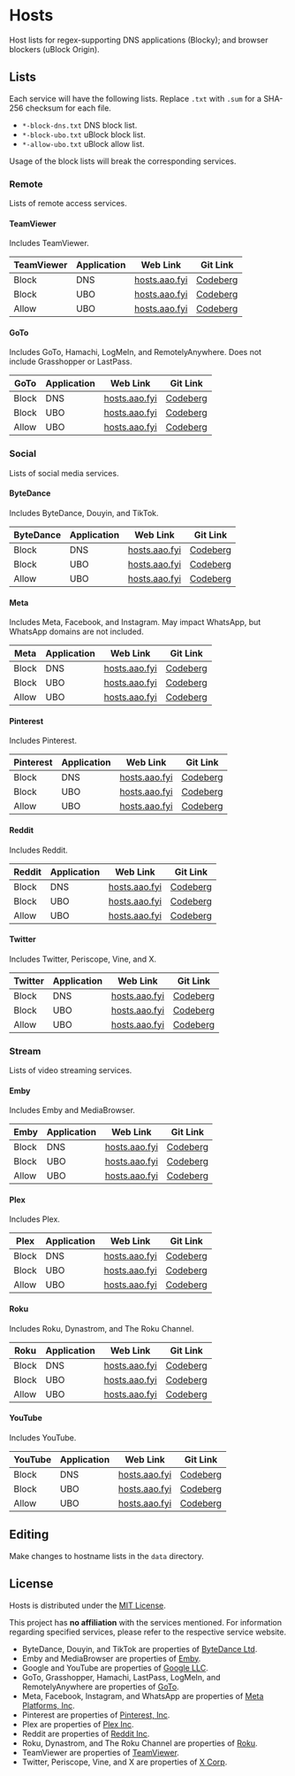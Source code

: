 # Hosts
Host lists for regex-supporting DNS applications (Blocky); and browser blockers (uBlock Origin).

## Lists
Each service will have the following lists. Replace `.txt` with `.sum` for a SHA-256 checksum for each file.

+ `*-block-dns.txt` DNS block list.
+ `*-block-ubo.txt` uBlock block list.
+ `*-allow-ubo.txt` uBlock allow list.

Usage of the block lists will break the corresponding services.

### Remote
Lists of remote access services.

#### TeamViewer
Includes TeamViewer.

| TeamViewer | Application | Web Link | Git Link |
| --------- | ----------- | -------- | -------- |
| Block | DNS | [hosts.aao.fyi](https://hosts.aao.fyi/remote/teamviewer-block-dns.txt) | [Codeberg](https://codeberg.org/aao-fyi/hosts/raw/branch/main/static/remote/teamviewer-block-dns.txt) |
| Block | UBO | [hosts.aao.fyi](https://hosts.aao.fyi/remote/teamviewer-block-ubo.txt) | [Codeberg](https://codeberg.org/aao-fyi/hosts/raw/branch/main/static/remote/teamviewer-block-ubo.txt) |
| Allow | UBO | [hosts.aao.fyi](https://hosts.aao.fyi/remote/teamviewer-allow-ubo.txt) | [Codeberg](https://codeberg.org/aao-fyi/hosts/raw/branch/main/static/remote/teamviewer-allow-ubo.txt) |

#### GoTo
Includes GoTo, Hamachi, LogMeIn, and RemotelyAnywhere. Does not include Grasshopper or LastPass.

| GoTo | Application | Web Link | Git Link |
| --------- | ----------- | -------- | -------- |
| Block | DNS | [hosts.aao.fyi](https://hosts.aao.fyi/remote/goto-block-dns.txt) | [Codeberg](https://codeberg.org/aao-fyi/hosts/raw/branch/main/static/remote/goto-block-dns.txt) |
| Block | UBO | [hosts.aao.fyi](https://hosts.aao.fyi/remote/goto-block-ubo.txt) | [Codeberg](https://codeberg.org/aao-fyi/hosts/raw/branch/main/static/remote/goto-block-ubo.txt) |
| Allow | UBO | [hosts.aao.fyi](https://hosts.aao.fyi/remote/goto-allow-ubo.txt) | [Codeberg](https://codeberg.org/aao-fyi/hosts/raw/branch/main/static/remote/goto-allow-ubo.txt) |

### Social
Lists of social media services.

#### ByteDance
Includes ByteDance, Douyin, and TikTok.

| ByteDance | Application | Web Link | Git Link |
| --------- | ----------- | -------- | -------- |
| Block | DNS | [hosts.aao.fyi](https://hosts.aao.fyi/social/bytedance-block-dns.txt) | [Codeberg](https://codeberg.org/aao-fyi/hosts/raw/branch/main/static/social/bytedance-block-dns.txt) |
| Block | UBO | [hosts.aao.fyi](https://hosts.aao.fyi/social/bytedance-block-ubo.txt) | [Codeberg](https://codeberg.org/aao-fyi/hosts/raw/branch/main/static/social/bytedance-block-ubo.txt) |
| Allow | UBO | [hosts.aao.fyi](https://hosts.aao.fyi/social/bytedance-allow-ubo.txt) | [Codeberg](https://codeberg.org/aao-fyi/hosts/raw/branch/main/static/social/bytedance-allow-ubo.txt) |

#### Meta
Includes Meta, Facebook, and Instagram. May impact WhatsApp, but WhatsApp domains are not included.

| Meta | Application | Web Link | Git Link |
| ---- | ----------- | -------- | -------- |
| Block | DNS | [hosts.aao.fyi](https://hosts.aao.fyi/social/meta-block-dns.txt) | [Codeberg](https://codeberg.org/aao-fyi/hosts/raw/branch/main/static/social/meta-block-dns.txt) |
| Block | UBO | [hosts.aao.fyi](https://hosts.aao.fyi/social/meta-block-ubo.txt) | [Codeberg](https://codeberg.org/aao-fyi/hosts/raw/branch/main/static/social/meta-block-ubo.txt) |
| Allow | UBO | [hosts.aao.fyi](https://hosts.aao.fyi/social/meta-allow-ubo.txt) | [Codeberg](https://codeberg.org/aao-fyi/hosts/raw/branch/main/static/social/meta-allow-ubo.txt) |

#### Pinterest
Includes Pinterest.

| Pinterest | Application | Web Link | Git Link |
| --------- | ----------- | -------- | -------- |
| Block | DNS | [hosts.aao.fyi](https://hosts.aao.fyi/social/pinterest-block-dns.txt) | [Codeberg](https://codeberg.org/aao-fyi/hosts/raw/branch/main/static/social/pinterest-block-dns.txt) |
| Block | UBO | [hosts.aao.fyi](https://hosts.aao.fyi/social/pinterest-block-ubo.txt) | [Codeberg](https://codeberg.org/aao-fyi/hosts/raw/branch/main/static/social/pinterest-block-ubo.txt) |
| Allow | UBO | [hosts.aao.fyi](https://hosts.aao.fyi/social/pinterest-allow-ubo.txt) | [Codeberg](https://codeberg.org/aao-fyi/hosts/raw/branch/main/static/social/pinterest-allow-ubo.txt) |

#### Reddit
Includes Reddit.

| Reddit | Application | Web Link | Git Link |
| ------ | ----------- | -------- | -------- |
| Block | DNS | [hosts.aao.fyi](https://hosts.aao.fyi/social/reddit-block-dns.txt) | [Codeberg](https://codeberg.org/aao-fyi/hosts/raw/branch/main/static/social/reddit-block-dns.txt) |
| Block | UBO | [hosts.aao.fyi](https://hosts.aao.fyi/social/reddit-block-ubo.txt) | [Codeberg](https://codeberg.org/aao-fyi/hosts/raw/branch/main/static/social/reddit-block-ubo.txt) |
| Allow | UBO | [hosts.aao.fyi](https://hosts.aao.fyi/social/reddit-allow-ubo.txt) | [Codeberg](https://codeberg.org/aao-fyi/hosts/raw/branch/main/static/social/reddit-allow-ubo.txt) |

#### Twitter
Includes Twitter, Periscope, Vine, and X.

| Twitter | Application | Web Link | Git Link |
| ------- | ----------- | -------- | -------- |
| Block | DNS | [hosts.aao.fyi](https://hosts.aao.fyi/social/twitter-block-dns.txt) | [Codeberg](https://codeberg.org/aao-fyi/hosts/raw/branch/main/static/social/twitter-block-dns.txt) |
| Block | UBO | [hosts.aao.fyi](https://hosts.aao.fyi/social/twitter-block-ubo.txt) | [Codeberg](https://codeberg.org/aao-fyi/hosts/raw/branch/main/static/social/twitter-block-ubo.txt) |
| Allow | UBO | [hosts.aao.fyi](https://hosts.aao.fyi/social/twitter-allow-ubo.txt) | [Codeberg](https://codeberg.org/aao-fyi/hosts/raw/branch/main/static/social/twitter-allow-ubo.txt) |

### Stream
Lists of video streaming services.

#### Emby
Includes Emby and MediaBrowser.

| Emby | Application | Web Link | Git Link |
| ---- | ----------- | -------- | -------- |
| Block | DNS | [hosts.aao.fyi](https://hosts.aao.fyi/stream/emby-block-dns.txt) | [Codeberg](https://codeberg.org/aao-fyi/hosts/raw/branch/main/static/stream/emby-block-dns.txt) |
| Block | UBO | [hosts.aao.fyi](https://hosts.aao.fyi/stream/emby-block-ubo.txt) | [Codeberg](https://codeberg.org/aao-fyi/hosts/raw/branch/main/static/stream/emby-block-ubo.txt) |
| Allow | UBO | [hosts.aao.fyi](https://hosts.aao.fyi/stream/emby-allow-ubo.txt) | [Codeberg](https://codeberg.org/aao-fyi/hosts/raw/branch/main/static/stream/emby-allow-ubo.txt) |

#### Plex
Includes Plex.

| Plex | Application | Web Link | Git Link |
| ---- | ----------- | -------- | -------- |
| Block | DNS | [hosts.aao.fyi](https://hosts.aao.fyi/stream/plex-block-dns.txt) | [Codeberg](https://codeberg.org/aao-fyi/hosts/raw/branch/main/static/stream/plex-block-dns.txt) |
| Block | UBO | [hosts.aao.fyi](https://hosts.aao.fyi/stream/plex-block-ubo.txt) | [Codeberg](https://codeberg.org/aao-fyi/hosts/raw/branch/main/static/stream/plex-block-ubo.txt) |
| Allow | UBO | [hosts.aao.fyi](https://hosts.aao.fyi/stream/plex-allow-ubo.txt) | [Codeberg](https://codeberg.org/aao-fyi/hosts/raw/branch/main/static/stream/plex-allow-ubo.txt) |

#### Roku
Includes Roku, Dynastrom, and The Roku Channel.

| Roku | Application | Web Link | Git Link |
| ---- | ----------- | -------- | -------- |
| Block | DNS | [hosts.aao.fyi](https://hosts.aao.fyi/stream/roku-block-dns.txt) | [Codeberg](https://codeberg.org/aao-fyi/hosts/raw/branch/main/static/stream/roku-block-dns.txt) |
| Block | UBO | [hosts.aao.fyi](https://hosts.aao.fyi/stream/roku-block-ubo.txt) | [Codeberg](https://codeberg.org/aao-fyi/hosts/raw/branch/main/static/stream/roku-block-ubo.txt) |
| Allow | UBO | [hosts.aao.fyi](https://hosts.aao.fyi/stream/roku-allow-ubo.txt) | [Codeberg](https://codeberg.org/aao-fyi/hosts/raw/branch/main/static/stream/roku-allow-ubo.txt) |

#### YouTube
Includes YouTube.

| YouTube | Application | Web Link | Git Link |
| ------- | ----------- | -------- | -------- |
| Block | DNS | [hosts.aao.fyi](https://hosts.aao.fyi/stream/youtube-block-dns.txt) | [Codeberg](https://codeberg.org/aao-fyi/hosts/raw/branch/main/static/stream/youtube-block-dns.txt) |
| Block | UBO | [hosts.aao.fyi](https://hosts.aao.fyi/stream/youtube-block-ubo.txt) | [Codeberg](https://codeberg.org/aao-fyi/hosts/raw/branch/main/static/stream/youtube-block-ubo.txt) |
| Allow | UBO | [hosts.aao.fyi](https://hosts.aao.fyi/stream/youtube-allow-ubo.txt) | [Codeberg](https://codeberg.org/aao-fyi/hosts/raw/branch/main/static/stream/youtube-allow-ubo.txt) |

## Editing
Make changes to hostname lists in the `data` directory.

## License
Hosts is distributed under the [MIT License](https://codeberg.org/aao-fyi/hosts/src/branch/main/LICENSE).

This project has **no affiliation** with the services mentioned. For information regarding specified services, please refer to the respective service website.

+ ByteDance, Douyin, and TikTok are properties of [ByteDance Ltd](https://bytedance.com/).
+ Emby and MediaBrowser are properties of [Emby](https://emby.media/).
+ Google and YouTube are properties of [Google LLC](https://google.com/).
+ GoTo, Grasshopper, Hamachi, LastPass, LogMeIn, and RemotelyAnywhere are properties of [GoTo](https://goto.com/).
+ Meta, Facebook, Instagram, and WhatsApp are properties of [Meta Platforms, Inc](https://meta.com/).
+ Pinterest are properties of [Pinterest, Inc](https://pinterest.com/).
+ Plex are properties of [Plex Inc](https://plex.tv/).
+ Reddit are properties of [Reddit Inc](https://redditinc.com/).
+ Roku, Dynastrom, and The Roku Channel are properties of [Roku](https://roku.com/).
+ TeamViewer are properties of [TeamViewer](https://teamviewer.com/).
+ Twitter, Periscope, Vine, and X are properties of [X Corp](https://x.com/).
